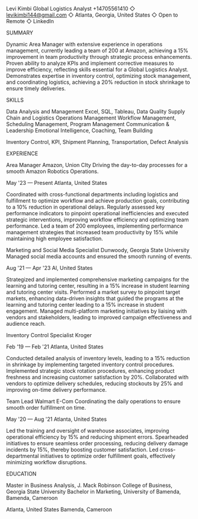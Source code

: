 Levi Kimbi
Global Logistics Analyst
+14705561410 ◇ levikimbi144@gmail.com ◇ Atlanta, Georgia, United States ◇ Open to Remote ◇ LinkedIn

SUMMARY

Dynamic Area Manager with extensive experience in operations management, currently leading a team of 200 at Amazon,
achieving a 15% improvement in team productivity through strategic process enhancements. Proven ability to analyze KPIs and
implement corrective measures to improve efficiency, reflecting skills essential for a Global Logistics Analyst. Demonstrates
expertise in inventory control, optimizing stock management, and coordinating logistics, achieving a 20% reduction in stock
shrinkage to ensure timely deliveries.

SKILLS

Data Analysis and Management Excel, SQL, Tableau, Data Quality
Supply Chain and Logistics
Operations Management Workflow Management, Scheduling Management, Program Management
Communication & Leadership Emotional Intelligence, Coaching, Team Building

Inventory Control, KPI, Shipment Planning, Transportation, Defect Analysis

EXPERIENCE

Area Manager
Amazon, Union CIty
Driving the day-to-day processes for a smooth Amazon Robotics Operations.

May '23 — Present
Atlanta, United States

Coordinated with cross-functional departments including logistics and fulfillment to optimize workflow and achieve production
goals, contributing to a 10% reduction in operational delays.
Regularly assessed key performance indicators to pinpoint operational inefficiencies and executed strategic interventions,
improving workflow efficiency and optimizing team performance.
Led a team of 200 employees, implementing performance management strategies that increased team productivity by 15%
while maintaining high employee satisfaction.

Marketing and Social Media Specialist
Dunwoody, Georgia State University
Managed social media accounts and ensured the smooth running of events.

Aug '21 — Apr '23
Al, United States

Strategized and implemented comprehensive marketing campaigns for the learning and tutoring center, resulting in a 15%
increase in student learning and tutoring center visits.
Performed a market survey to pinpoint target markets, enhancing data-driven insights that guided the programs at the learning
and tutoring center leading to a 15% increase in student engagement.
Managed multi-platform marketing initiatives by liaising with vendors and stakeholders, leading to improved campaign
effectiveness and audience reach.

Inventory Control Specialist
Kroger

Feb '19 — Feb '21
Atlanta, United States

Conducted detailed analysis of inventory levels, leading to a 15% reduction in shrinkage by implementing targeted inventory
control procedures.
Implemented strategic stock rotation procedures, enhancing product freshness and increasing customer satisfaction by 20%.
Collaborated with vendors to optimize delivery schedules, reducing stockouts by 25% and improving on-time delivery
performance.

Team Lead
Walmart E-Com
Coordinating the daily operations to ensure smooth order fulfillment on time.

May '20 — Aug '21
Atlanta, United States

Led the training and oversight of warehouse associates, improving operational efficiency by 15% and reducing shipment errors.
Spearheaded initiatives to ensure seamless order processing, reducing delivery damage incidents by 15%, thereby boosting
customer satisfaction.
Led cross-departmental initiatives to optimize order fulfillment goals, effectively minimizing workflow disruptions.

EDUCATION

Master in Business Analysis, J. Mack Robinson College of Business, Georgia State University
Bachelor in Marketing, University of Bamenda, Bamenda, Cameroon

Atlanta, United States
Bamenda, Cameroon

